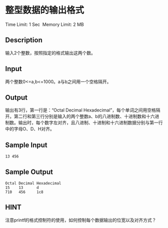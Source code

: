 # 整型数据的输出格式
Time Limit: 1 Sec  Memory Limit: 2 MB


## Description
输入2个整数，按照指定的格式输出这两个数。

## Input
两个整数0<=a,b<=1000。a与b之间用一个空格隔开。

## Output
输出有3行，第一行是：“Octal Decimal Hexadecimal”，每个单词之间用空格隔开。第二行和第三行分别是输入的两个整数a、b的八进制数、十进制数和十六进制数。输出时，每个数字左对齐，且八进制、十进制和十六进制数据分别与第一行中的字母O、D、H对齐。

## Sample Input
```
13 456
```
## Sample Output
```
Octal Decimal Hexadecimal
15    13      d
710   456     1c8
```

## HINT
注意printf的格式控制符的使用，如何控制每个数据输出的位宽以及对齐方式？